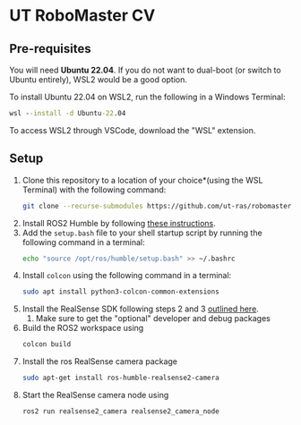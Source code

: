# UT RoboMaster CV

## Pre-requisites
You will need **Ubuntu 22.04**. If you do not want to dual-boot (or switch to Ubuntu entirely), WSL2 would be a good option.

To install Ubuntu 22.04 on WSL2, run the following in a Windows Terminal:
```cmd
wsl --install -d Ubuntu-22.04
```

To access WSL2 through VSCode, download the "WSL" extension.

## Setup
1. Clone this repository to a location of your choice*(using the WSL Terminal) with the following command:
   ```bash
   git clone --recurse-submodules https://github.com/ut-ras/robomaster_cv.git
   ```
2. Install ROS2 Humble by following [these instructions](https://docs.ros.org/en/humble/Installation/Ubuntu-Install-Debians.html).
3. Add the `setup.bash` file to your shell startup script by running the following command in a terminal:
   ```bash
   echo "source /opt/ros/humble/setup.bash" >> ~/.bashrc
   ```
4. Install `colcon` using the following command in a terminal:
   ```bash
   sudo apt install python3-colcon-common-extensions
   ```
5. Install the RealSense SDK following steps 2 and 3 [outlined here](https://github.com/IntelRealSense/realsense-ros).
   1. Make sure to get the "optional" developer and debug packages
7. Build the ROS2 workspace using
   ```bash
   colcon build
   ```
8. Install the ros RealSense camera package
   ```bash
   sudo apt-get install ros-humble-realsense2-camera
   ```
9. Start the RealSense camera node using
   ```bash
   ros2 run realsense2_camera realsense2_camera_node
   ```
